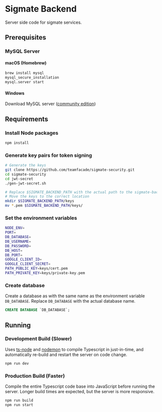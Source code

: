 # Sigmate Backend

Server side code for sigmate services.

## Prerequisites

### MySQL Server

#### macOS (Homebrew)

```bash
brew install mysql
mysql_secure_installation
mysql.server start
```

#### Windows

Download MySQL server ([community edition](https://dev.mysql.com/downloads/mysql/))

## Requirements

### Install Node packages

```bash
npm install
```

### Generate key pairs for token signing

```bash
# Generate the keys
git clone https://github.com/teamfacade/sigmate-security.git
cd sigmate-security
cd jwt-secret
./gen-jwt-secret.sh

# Replace $SIGMATE_BACKEND_PATH with the actual path to the sigmate-backend repo
# Move the keys to the correct location
mkdir $SIGMATE_BACKEND_PATH/keys
mv *.pem $SIGMATE_BACKEND_PATH/keys/
```

### Set the environment variables

```bash
NODE_ENV=
PORT=
DB_DATABASE=
DB_USERNAME=
DB_PASSWORD=
DB_HOST=
DB_PORT=
GOOGLE_CLIENT_ID=
GOOGLE_CLIENT_SECRET=
PATH_PUBLIC_KEY=keys/cert.pem
PATH_PRIVATE_KEY=keys/private-key.pem
```

### Create database

Create a database as with the same name as the environment variable `DB_DATABASE`. Replace `DB_DATABASE` with the actual database name.

```SQL
CREATE DATABASE `DB_DATABASE`;
```

## Running

### Development Build (Slower)

Uses [ts-node](https://www.npmjs.com/package/ts-node) and [nodemon](https://www.npmjs.com/package/nodemon) to compile Typescript in just-in-time, and automatically re-build and restart the server on code change.

```bash
npm run dev
```

### Production Build (Faster)

Compile the entire Typescript code base into JavaScript before running the server. Longer build times are expected, but the server is more responsive.

```bash
npm run build
npm run start
```
